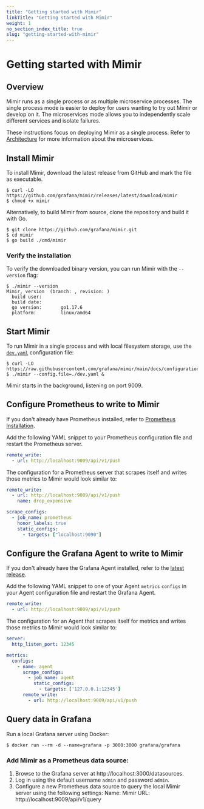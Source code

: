 ```yaml
---
title: "Getting started with Mimir"
linkTitle: "Getting started with Mimir"
weight: 1
no_section_index_title: true
slug: "getting-started-with-mimir"
---
```


# Getting started with Mimir

## Overview

Mimir runs as a single process or as multiple microservice processes.
The single process mode is easier to deploy for users wanting to try out Mimir or develop on it.
The microservices mode allows you to independently scale different services and isolate failures.

These instructions focus on deploying Mimir as a single process.
Refer to [Architecture](../architecture.md) for more information about the microservices.

## Install Mimir

To install Mimir, download the latest release from GitHub and mark the file as executable.

```console
$ curl -LO https://github.com/grafana/mimir/releases/latest/download/mimir
$ chmod +x mimir
```

Alternatively, to build Mimir from source, clone the repository and build it with Go.

```console
$ git clone https://github.com/grafana/mimir.git
$ cd mimir
$ go build ./cmd/mimir
```

### Verify the installation

To verify the downloaded binary version, you can run Mimir with the `--version` flag:

```console
$ ./mimir --version
Mimir, version  (branch: , revision: )
  build user:
  build date:
  go version:       go1.17.6
  platform:         linux/amd64
```

## Start Mimir

To run Mimir in a single process and with local filesystem storage, use the [`dev.yaml`](./configuration/dev.yaml) configuration file:

```console
$ curl -LO https://raw.githubusercontent.com/grafana/mimir/main/docs/configuration/dev.yaml
$ ./mimir --config.file=./dev.yaml &
```

Mimir starts in the background, listening on port 9009.

## Configure Prometheus to write to Mimir

If you don't already have Prometheus installed, refer to [Prometheus Installation](https://prometheus.io/docs/prometheus/latest/installation/).

Add the following YAML snippet to your Prometheus configuration file and restart the Prometheus server.

```yaml
remote_write:
  - url: http://localhost:9009/api/v1/push
```

The configuration for a Prometheus server that scrapes itself and writes those metrics to Mimir would look similar to:

```yaml
remote_write:
  - url: http://localhost:9009/api/v1/push
    name: drop_expensive

scrape_configs:
  - job_name: prometheus
    honor_labels: true
    static_configs:
      - targets: ["localhost:9090"]
```

## Configure the Grafana Agent to write to Mimir

If you don't already have the Grafana Agent installed, refer to the [latest release](https://github.com/grafana/agent/releases/latest).

Add the following YAML snippet to one of your Agent `metrics` `configs` in your Agent configuration file and restart the Grafana Agent.

```yaml
remote_write:
  - url: http://localhost:9009/api/v1/push
```

The configuration for an Agent that scrapes itself for metrics and writes those metrics to Mimir would look similar to:

```yaml
server:
  http_listen_port: 12345

metrics:
  configs:
    - name: agent
      scrape_configs:
        - job_name: agent
          static_configs:
            - targets: ['127.0.0.1:12345']
      remote_write:
        - url: http://localhost:9009/api/v1/push
```

## Query data in Grafana

Run a local Grafana server using Docker:

```console
$ docker run --rm -d --name=grafana -p 3000:3000 grafana/grafana
```

### Add Mimir as a Prometheus data source:

1. Browse to the Grafana server at http://localhost:3000/datasources.
1. Log in using the default username `admin` and password `admin`.
1. Configure a new Prometheus data source to query the local Mimir server using the following settings:
   Name: Mimir
   URL: http://localhost:9009/api/v1/query
